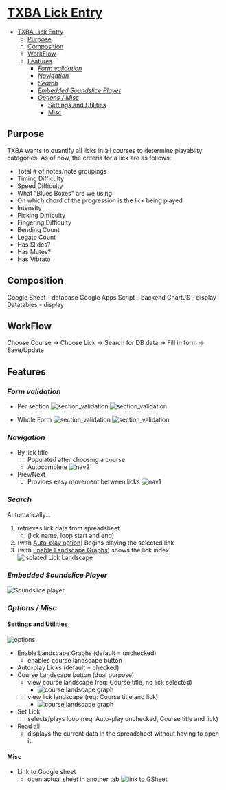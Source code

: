 # [TXBA Lick Entry](https://script.google.com/macros/s/AKfycbyo-M3mNP5UrrJxnfe3-ncKWZMFUNTARkVbKEFTBKk/dev) 

- [TXBA Lick Entry](#txba-lick-entry)
  - [Purpose](#purpose)
  - [Composition](#composition)
  - [WorkFlow](#workflow)
  - [Features](#features)
    - [_Form validation_](#form-validation)
    - [_Navigation_](#navigation)
    - [_Search_](#search)
    - [_Embedded Soundslice Player_](#embedded-soundslice-player)
    - [_Options / Misc_](#options--misc)
      - [Settings and Utilities](#settings-and-utilities)
      - [Misc](#misc)

 ## Purpose
 TXBA wants to quantify all licks in all courses to determine playabilty categories. As of now, the criteria for a lick are as follows:

 * Total # of notes/note groupings
 * Timing Difficulty
 * Speed Difficulty
 * What "Blues Boxes" are we using
 * On which chord of the progression is the lick being played
 * Intensity
 * Picking Difficulty
 * Fingering Difficulty
 * Bending Count 
 * Legato Count
 * Has Slides?
 * Has Mutes?
 * Has Vibrato


  ## Composition
  Google Sheet - database
  Google Apps Script - backend
  ChartJS - display
  Datatables - display

  ## WorkFlow
  Choose Course -> Choose Lick -> Search for DB data -> Fill in form -> Save/Update 

 ## Features
 ### _Form validation_
 - Per section
  ![section_validation](images/LE_valid1.png)
  ![section_validation](images/LE_valid2.png)

 - Whole Form
  ![section_validation](images/LE_valid3.png)
  ![section_validation](images/LE_valid4.png)
  
  ### _Navigation_ 
  - By lick title 
    - Populated after choosing a course
    - Autocomplete
  ![nav2](images/LE_nav2.png)
  - Prev/Next 
    - Provides easy movement between licks
  ![nav1](images/LE_nav1.png)

  ### _Search_
  Automatically...
 1. retrieves lick data from spreadsheet 
    - (lick name, loop start and end)
 2. (with [Auto-play option](#autoplay)) Begins playing the selected link
 3. (with [Enable Landscape Graphs](#landscape)) shows the lick index
 ![Isolated Lick Landscape](images/LE_graph2.png)


 ### _Embedded Soundslice Player_
 ![Soundslice player](images/LE_ss1.png)
  
  ### _Options / Misc_ 
  #### Settings and Utilities
  ![options](images/LE_opts1_b.png)
- Enable Landscape Graphs (default = unchecked)
  - enables course landscape button
- Auto-play Licks (default = checked) <a name="autoplay"></a>
- Course Landscape button (dual purpose)<a name="landscape"></a>
  - view course landscape (req: Course title, no lick selected)
    - ![course landscape graph](images/LE_graph1.png)
  - view lick landscape (req: Course title and lick)
    - ![course landscape graph](images/LE_graph3.png)
- Set Lick 
  - selects/plays loop (req: Auto-play unchecked, Course title and lick)
- Read all 
  - displays the current data in the spreadsheet without having to open it

#### Misc
- Link to Google sheet 
  - open actual sheet in another tab
![link to GSheet](images/LE_opt2.png)